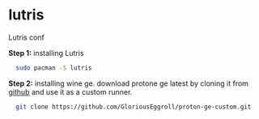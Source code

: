 # lutris
Lutris conf

**Step 1:**
installing Lutris 
```bash
  sudo pacman -S lutris
```

**Step 2:**
installing wine ge.
download protone ge latest by cloning it from [github](https://github.com/GloriousEggroll/proton-ge-custom/releases/tag/GE-Proton9-21)
and use it as a custom runner.
```bash
  git clone https://github.com/GloriousEggroll/proton-ge-custom.git
```
